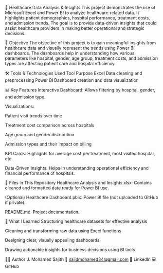 🏥 Healthcare Data Analysis & Insights
This project demonstrates the use of Microsoft Excel and Power BI to analyze healthcare-related data. It highlights patient demographics, hospital performance, treatment costs, and admission trends. The goal is to provide data-driven insights that could assist healthcare providers in making better operational and strategic decisions.

📌 Objective
The objective of this project is to gain meaningful insights from healthcare data and visually represent the trends using Power BI dashboards. The dashboards help in understanding how various parameters like hospital, gender, age group, treatment costs, and admission types are affecting patient care and hospital efficiency.

🛠️ Tools & Technologies Used
Tool	Purpose
Excel	Data cleaning and preprocessing
Power BI	Dashboard creation and data visualization

📊 Key Features
Interactive Dashboard: Allows filtering by hospital, gender, and admission type.

Visualizations:

Patient visit trends over time

Treatment cost comparison across hospitals

Age group and gender distribution

Admission types and their impact on billing

KPI Cards: Highlights for average cost per treatment, most visited hospital, etc.

Data-Driven Insights: Helps in understanding operational efficiency and financial performance of hospitals.

📁 Files in This Repository
Healthcare Analysis and Insights.xlsx: Contains cleaned and formatted data ready for Power BI use.

(Optional) Healthcare Dashboard.pbix: Power BI file (not uploaded to GitHub if private).

README.md: Project documentation.

🧠 What I Learned
Structuring healthcare datasets for effective analysis

Cleaning and transforming raw data using Excel functions

Designing clear, visually appealing dashboards

Drawing actionable insights for business decisions using BI tools

👨‍💻 Author
J. Mohamed Sajith
📧 sajidmohamed34@gmail.com
🔗 LinkedIn
💻 GitHub
